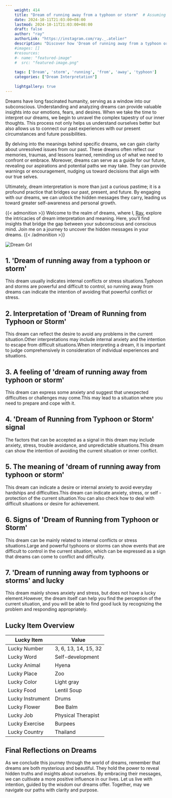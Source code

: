 ```yaml
---
    weight: 414
    title: "Dream of running away from a typhoon or storm"  # Assuming 'title' column exists
    date: 2024-10-11T21:03:00+08:00
    lastmod: 2024-10-11T21:03:00+08:00
    draft: false
    author: "ray"
    authorLink: "https://instagram.com/ray._.atelier"
    description: "Discover how 'Dream of running away from a typhoon or storm' can interpret your future and uncover its significant meanings in your life."
    #images: []
    #resources:
    #- name: "featured-image"
    #  src: "featured-image.png"
    
    tags: ['Dream', 'storm', 'running', 'from', 'away', 'typhoon']
    categories: ["Dream Interpretation"]
    
    lightgallery: true
---
```

    
Dreams have long fascinated humanity, serving as a window into our subconscious. Understanding and analyzing dreams can provide valuable insights into our emotions, fears, and desires. When we take the time to interpret our dreams, we begin to unravel the complex tapestry of our inner thoughts. This process not only helps us understand ourselves better but also allows us to connect our past experiences with our present circumstances and future possibilities.

By delving into the meanings behind specific dreams, we can gain clarity about unresolved issues from our past. These dreams often reflect our memories, traumas, and lessons learned, reminding us of what we need to confront or embrace. Moreover, dreams can serve as a guide for our future, revealing our aspirations and potential paths we may take. They can provide warnings or encouragement, nudging us toward decisions that align with our true selves.

Ultimately, dream interpretation is more than just a curious pastime; it is a profound practice that bridges our past, present, and future. By engaging with our dreams, we can unlock the hidden messages they carry, leading us toward greater self-awareness and personal growth.

{{< admonition >}}
Welcome to the realm of dreams, where I, [Ray](https://instagram.com/ray._.atelier), explore the intricacies of dream interpretation and meaning. Here, you’ll find insights that bridge the gap between your subconscious and conscious mind. Join me on a journey to uncover the hidden messages in your dreams.
{{< /admonition >}}

![Dream Grl](https://cdn.pixabay.com/photo/2017/11/02/03/35/gothic-2910057_1280.jpg "Dream Grl")

## 1. 'Dream of running away from a typhoon or storm'
This dream usually indicates internal conflicts or stress situations.Typhoon and storms are powerful and difficult to control, so running away from dreams can indicate the intention of avoiding that powerful conflict or stress.

## 2. Interpretation of 'Dream of Running from Typhoon or Storm'
This dream can reflect the desire to avoid any problems in the current situation.Other interpretations may include internal anxiety and the intention to escape from difficult situations.When interpreting a dream, it is important to judge comprehensively in consideration of individual experiences and situations.

## 3. A feeling of 'dream of running away from typhoon or storm'
This dream can express some anxiety and suggest that unexpected difficulties or challenges may come.This may lead to a situation where you need to prepare and cope with it.

## 4. 'Dream of Running from Typhoon or Storm' signal
The factors that can be accepted as a signal in this dream may include anxiety, stress, trouble avoidance, and unpredictable situations.This dream can show the intention of avoiding the current situation or inner conflict.

## 5. The meaning of 'dream of running away from typhoon or storm'
This dream can indicate a desire or internal anxiety to avoid everyday hardships and difficulties.This dream can indicate anxiety, stress, or self -protection of the current situation.You can also check how to deal with difficult situations or desire for achievement.

## 6. Signs of 'Dream of Running from Typhoon or Storm'
This dream can be mainly related to internal conflicts or stress situations.Large and powerful typhoons or storms can show events that are difficult to control in the current situation, which can be expressed as a sign that dreams can come to conflict and difficulty.

## 7. 'Dream of running away from typhoons or storms' and lucky
This dream mainly shows anxiety and stress, but does not have a lucky element.However, the dream itself can help you find the perception of the current situation, and you will be able to find good luck by recognizing the problem and responding appropriately.

## Lucky Item Overview
| Lucky Item          | Value              |
|---------------|--------------------|
| Lucky Number        | 3, 6, 13, 14, 15, 32  |
| Lucky Word          | Self-development |
| Lucky Animal        | Hyena |
| Lucky Place         | Zoo     |
| Lucky Color         | Light gray     |
| Lucky Food          | Lentil Soup      |
| Lucky Instrument    | Drums |
| Lucky Flower        | Bee Balm    |
| Lucky Job           | Physical Therapist       |
| Lucky Exercise      | Burpees  |
| Lucky Country       | Thailand    |


##  Final Reflections on Dreams

As we conclude this journey through the world of dreams, remember that dreams are both mysterious and beautiful. They hold the power to reveal hidden truths and insights about ourselves. By embracing their messages, we can cultivate a more positive influence in our lives. Let us live with intention, guided by the wisdom our dreams offer. Together, may we navigate our paths with clarity and purpose.
